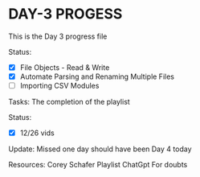 # DAY-3 PROGESS

This is the Day 3 progress file

Status:
- [X] File Objects - Read & Write
- [X] Automate Parsing and Renaming Multiple Files
- [ ] Importing CSV Modules

Tasks:
The completion of the playlist

Status:
- [X] 12/26 vids

Update:
Missed one day should have been Day 4 today

Resources:
Corey Schafer Playlist
ChatGpt For doubts 
